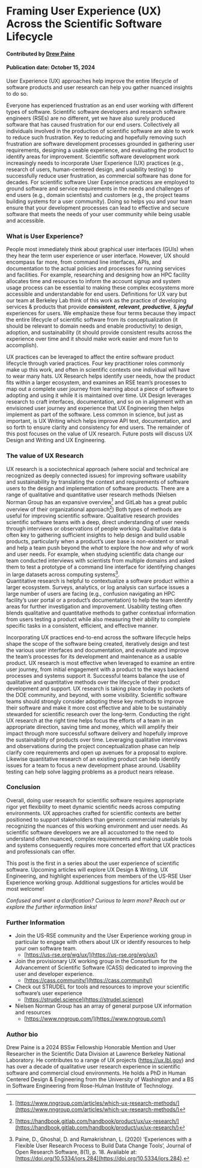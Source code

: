# Framing User Experience (UX) Across the Scientific Software Lifecycle

#### Contributed by [Drew Paine](https://github.com/pained)

#### Publication date: October 15, 2024

<!-- begin deck -->
User Experience (UX) approaches help improve the entire lifecycle of software products and user research can help you gather nuanced insights to do so.
<!-- end deck -->

Everyone has experienced frustration as an end user working with different types of software. Scientific software developers and research software engineers (RSEs) are no different, yet we have also surely produced software that has caused frustration for our end users. Collectively all individuals involved in the production of scientific software are able to work to reduce such frustration. Key to reducing and hopefully removing such frustration are software development processes grounded in gathering user requirements, designing a usable experience, and evaluating the product to identify areas for improvement. Scientific software development work increasingly needs to incorporate User Experience (UX) practices (e.g., research of users, human-centered design, and usability testing) to successfully reduce user frustration, as commercial software has done for decades. For scientific software User Experience practices are employed to ground software and service requirements in the needs and challenges of end users (e.g., domain scientists) and customers (e.g., the project teams building systems for a user community). Doing so helps you and your team ensure that your development processes can lead to effective and secure software that meets the needs of your user community while being usable and accessible.

### What is User Experience?

People most immediately think about graphical user interfaces (GUIs) when they hear the term user experience or user interface. However, UX should encompass far more, from command line interfaces, APIs, and documentation to the actual policies and processes for running services and facilities. For example, researching and designing how an HPC facility allocates time and resources to inform the account signup and system usage process can be essential to making these complex ecosystems more accessible and understandable for end users. Definitions for UX vary but our team at Berkeley Lab think of this work as the practice of developing services & products that provide ***consistent***, ***relevant***, ***productive***, & ***joyful*** experiences for users. We emphasize these four terms because they impact the entire lifecycle of scientific software from its conceptualization (it should be relevant to domain needs and enable productivity) to design, adoption, and sustainability (it should provide consistent results across the experience over time and it should make work easier and more fun to accomplish).

UX practices can be leveraged to affect the entire software product lifecycle through varied practices. Four key practitioner roles commonly make up this work, and often in scientific contexts one individual will have to wear many hats. UX Research helps identify user needs, how the product fits within a larger ecosystem, and examines an RSE team’s processes to map out a complete user journey from learning about a piece of software to adopting and using it while it is maintained over time. UX Design leverages research to craft interfaces, documentation, and so on in alignment with an envisioned user journey and experience that UX Engineering then helps implement as part of the software. Less common in science, but just as important, is UX Writing which helps improve API text, documentation, and so forth to ensure clarity and consistency for end users. The remainder of this post focuses on the value of UX research. Future posts will discuss UX Design and Writing and UX Engineering. 

### The value of UX Research 

UX research is a sociotechnical approach (where social and technical are recognized as deeply connected issues) for improving software usability and sustainability by translating the context and requirements of software users to the design and implementation of software products. There are a range of qualitative and quantitative user research methods (Nielsen Norman Group has an expansive overview[^1] and GitLab has a great public overview of their organizational approach[^2]) Both types of methods are useful for improving scientific software. Qualitative research provides scientific software teams with a deep, direct understanding of user needs through interviews or observations of people working. Qualitative data is often key to gathering sufficient insights to help design and build usable products, particularly when a product’s user base is non-existent or small and help a team push beyond the *what* to explore the *how* and *why* of work and user needs. For example, when studying scientific data change our team conducted interviews with scientists from multiple domains and asked them to test a prototype of a command line interface for identifying changes in large datasets across computing systems[^3].  
Quantitative research is helpful to contextualize a software product within a larger ecosystem. Surveys, analytics, or log analysis can surface issues a large number of users are facing (e.g., confusion navigating an HPC facility’s user portal or a product’s documentation) to help the team identify areas for further investigation and improvement. Usability testing often blends qualitative and quantitative methods to gather contextual information from users testing a product while also measuring their ability to complete specific tasks in a consistent, efficient, and effective manner.

Incorporating UX practices end-to-end across the software lifecycle helps shape the scope of the software being created, iteratively design and test the various user interfaces and documentation, and evaluate and improve the team’s processes for its development and maintenance as a usable product. UX research is most effective when leveraged to examine an entire user journey, from initial engagement with a product to the ways backend processes and systems support it. Successful teams balance the use of qualitative and quantitative methods over the lifecycle of their product development and support. UX research is taking place today in pockets of the DOE community, and beyond, with some visibility. Scientific software teams should strongly consider adopting these key methods to improve their software and make it more cost effective and able to be sustainably stewarded for scientific research over the long-term. Conducting the right UX research at the right time helps focus the efforts of a team in an appropriate direction, saving time and money, which will amplify their impact through more successful software delivery and hopefully improve the sustainability of products over time. Leveraging qualitative interviews and observations during the project conceptualization phase can help clarify core requirements and open up avenues for a proposal to explore. Likewise quantitative research of an existing product can help identify issues for a team to focus a new development phase around. Usability testing can help solve lagging problems as a product nears release. 

### Conclusion

Overall, doing user research for scientific software requires appropriate rigor yet flexibility to meet dynamic scientific needs across computing environments. UX approaches crafted for scientific contexts are better positioned to support stakeholders than generic commercial materials by recognizing the nuances of this working environment and user needs. As scientific software developers we are all accustomed to the need to understand often nuanced, complex requirements and making usable tools and systems consequently requires more concerted effort that UX practices and professionals can offer.

This post is the first in a series about the user experience of scientific software. Upcoming articles will explore UX Design & Writing, UX Engineering, and highlight experiences from members of the US-RSE User Experience working group. Additional suggestions for articles would be most welcome!

*Confused and want a clarification? Curious to learn more? Reach out or explore the further information links!*

### Further Information 

* Join the US-RSE community and the User Experience working group in particular to engage with others about UX or identify resources to help your own software team.  
  * [https://us-rse.org/wg/ux/](https://us-rse.org/wg/ux/)   
* Join the provisionary UX working group in the Consortium for the Advancement of Scientific Software (CASS) dedicated to improving the user and developer experience.  
  * [https://cass.community/](https://cass.community/)  
* Check out STRUDEL for tools and resources to improve your scientific software’s user experience  
  * [https://strudel.science](https://strudel.science)   
* Nielsen Norman Group has an array of general purpose UX information and resources  
  * [https://www.nngroup.com/](https://www.nngroup.com/) 

[^1]:  [https://www.nngroup.com/articles/which-ux-research-methods/](https://www.nngroup.com/articles/which-ux-research-methods/) 

[^2]:  [https://handbook.gitlab.com/handbook/product/ux/ux-research/](https://handbook.gitlab.com/handbook/product/ux/ux-research/) 

[^3]:  Paine, D., Ghoshal, D. and Ramakrishnan, L. (2020) ‘Experiences with a Flexible User Research Process to Build Data Change Tools’, Journal of Open Research Software, 8(1), p. 18\. Available at: [https://doi.org/10.5334/jors.284](https://doi.org/10.5334/jors.284). 

### Author bio

Drew Paine is a 2024 BSSw Fellowship Honorable Mention and User Researcher in the Scientific Data Division at Lawrence Berkeley National Laboratory. He contributes to a range of UX projects (<https://ux.lbl.gov>) and has over a decade of qualitative user research experience in scientific software and commercial cloud environments. He holds a PhD in Human Centered Design & Engineering from the University of Washington and a BS in Software Engineering from Rose-Hulman Institute of Technology.

<!---
Publish: Yes
Track: Deep Dive
Topics: user experience design, software process improvement
--->
